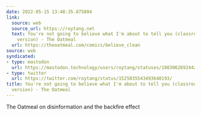 ```yaml
---
date: 2022-05-15 13:48:35.875804
link:
  source: web
  source_url: https://roytang.net
  text: You're not going to believe what I'm about to tell you (classroom-friendly
    version) - The Oatmeal
  url: https://theoatmeal.com/comics/believe_clean
source: web
syndicated:
- type: mastodon
  url: https://mastodon.technology/users/roytang/statuses/108306269244286797
- type: twitter
  url: https://twitter.com/roytang/status/1525835543493640193/
title: You're not going to believe what I'm about to tell you (classroom-friendly
  version) - The Oatmeal
---
```


The Oatmeal on disinformation and the backfire effect